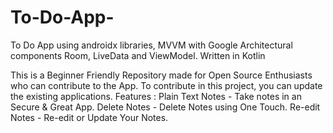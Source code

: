 # To-Do-App-

To Do App using androidx libraries, MVVM with Google Architectural components Room, LiveData and ViewModel. Written in Kotlin

This is a Beginner Friendly Repository made for Open Source Enthusiasts who can contribute to the App.
To contribute in this project, you can update the existing applications.
Features :
Plain Text Notes - Take notes in an Secure & Great App.
Delete Notes - Delete Notes using One Touch.
Re-edit Notes - Re-edit or Update Your Notes.

